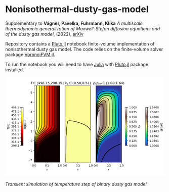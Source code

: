 # Nonisothermal-dusty-gas-model
Supplementary to **Vágner, Pavelka, Fuhrmann, Klika** *A multiscale thermodynamic generalization of Maxwell-Stefan diffusion equations and of the dusty gas model*, (2022), [arXiv](https://arxiv.org)

Repository contains a [Pluto.jl](https://github.com/fonsp/Pluto.jl) notebook finite-volume implementation of nonisothermal dusty gas model. The code relies on the finite-volume solver package [VoronoiFVM.jl](https://github.com/j-fu/VoronoiFVM.jl).

To run the notebook you will need to have [Julia](https://julialang.org/downloads/#current_stable_release) with [Pluto.jl](https://github.com/fonsp/Pluto.jl#ingredients) package installed.

<img src="img/tempstep.png" alt="Transient simulation of temperature step of binary dusty gas model." width="800"/>

*Transient simulation of temperature step of binary dusty gas model.*

